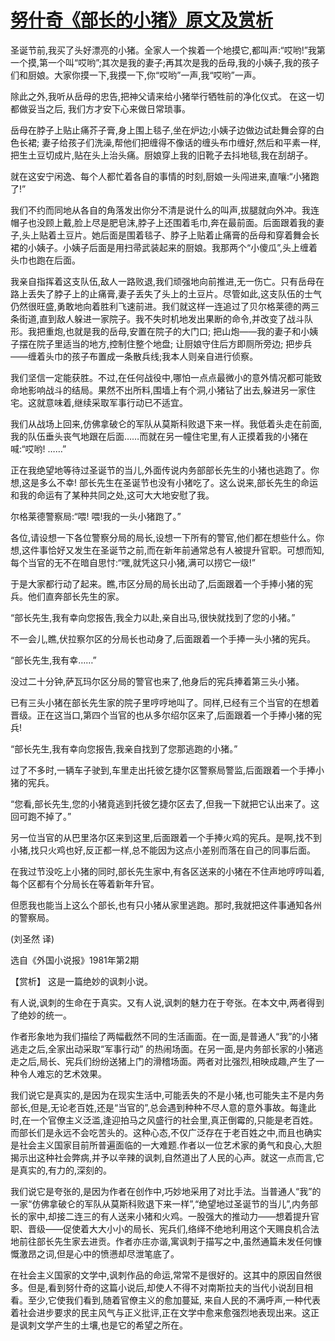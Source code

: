 # [努什奇《部长的小猪》原文及赏析](https://www.vrrw.net/wx/15532.html)

圣诞节前,我买了头好漂亮的小猪。全家人一个挨着一个地摸它,都叫声:“哎哟!”我第一个摸,第一个叫“哎哟”;其次是我的妻子;再其次是我的岳母,我的小姨子,我的孩子们和厨娘。大家你摸一下,我摸一下,你“哎哟”一声,我“哎哟”一声。

除此之外,我听从岳母的忠告,把神父请来给小猪举行牺牲前的净化仪式。 在这一切都做妥当之后, 我们方才安下心来做日常琐事。

岳母在脖子上贴止痛芥子膏,身上围上毯子,坐在炉边;小姨子边做边试赴舞会穿的白色长裙; 妻子给孩子们洗澡,帮他们把缠得不像话的缠头布巾缠好,然后和平素一样,把生土豆切成片,贴在头上治头痛。厨娘穿上我的旧靴子去抖地毯,我在刮胡子。

就在这安宁闲逸、每个人都忙着各自的事情的时刻,厨娘一头闯进来,直嚷:“小猪跑了!”

我们不约而同地从各自的角落发出你分不清是说什么的叫声,拔腿就向外冲。我连帽子也没顾上戴,脸上尽是肥皂沫,脖子上还围着毛巾,奔在最前面。后面跟着我的妻子,头上贴着土豆片。她后面是围着毯子、脖子上贴着止痛膏的岳母和穿着舞会长裙的小姨子。小姨子后面是用扫帚武装起来的厨娘。我那两个“小傻瓜”,头上缠着头巾也跑在后面。

我亲自指挥着这支队伍,敌人一路败退,我们顽强地向前推进,无一伤亡。只有岳母在路上丢失了脖子上的止痛膏,妻子丢失了头上的土豆片。尽管如此,这支队伍的士气仍然很旺盛,勇敢地向着胜利飞速前进。我们就这样一连追过了贝尔格莱德的两三条街道,直到敌人躲进一家院子。我不失时机地发出果断的命令,并改变了战斗队形。我把重炮,也就是我的岳母,安置在院子的大门口; 把山炮——我的妻子和小姨子摆在院子里适当的地方,控制住整个地盘; 让厨娘守住后方即厕所旁边; 把步兵——缠着头巾的孩子布置成一条散兵线;我本人则亲自进行侦察。

我们坚信一定能获胜。不过,在任何战役中,哪怕一点点最微小的意外情况都可能致命地影响战斗的结局。果然不出所料,围墙上有个洞,小猪钻了出去,躲进另一家住宅。这就意味着,继续采取军事行动已不适宜。

我们从战场上回来,仿佛拿破仑的军队从莫斯科败退下来一样。我低着头走在前面,我的队伍垂头丧气地跟在后面……而就在另一幢住宅里,有人正摸着我的小猪在喊:“哎哟! ……”

正在我绝望地等待过圣诞节的当儿,外面传说内务部部长先生的小猪也逃跑了。你想,这是多么不幸! 部长先生在圣诞节也没有小猪吃了。这么说来,部长先生的命运和我的命运有了某种共同之处,这可大大地安慰了我。

尔格莱德警察局:“喂! 喂!我的一头小猪跑了。”

各位,请设想一下各位警察分局的局长,设想一下所有的警官,他们都在想些什么。你想,这件事恰好又发生在圣诞节之前,而在新年前通常总有人被提升官职。可想而知,每个当官的无不在暗自思忖:“嘿,就凭这只小猪,满可以捞它一级!”

于是大家都行动了起来。瞧,市区分局的局长出动了,后面跟着一个手捧小猪的宪兵。他们直奔部长先生的家。

“部长先生,我有幸向您报告,我全力以赴,亲自出马,很快就找到了您的小猪。”

不一会儿,瞧,伏拉察尔区的分局长也动身了,后面跟着一个手捧一头小猪的宪兵。

“部长先生,我有幸……”

没过二十分钟,萨瓦玛尔区分局的警官也来了,他身后的宪兵捧着第三头小猪。

已有三头小猪在部长先生家的院子里哼哼地叫了。同样,已经有三个当官的在想着晋级。正在这当口,第四个当官的也从多尔绍尔区来了,后面跟着一个手捧小猪的宪兵!

“部长先生,我有幸向您报告,我亲自找到了您那逃跑的小猪。”

过了不多时,一辆车子驶到,车里走出托彼乞捷尔区警察局警监,后面跟着一个手捧小猪的宪兵。

“您看,部长先生,您的小猪竟逃到托彼乞捷尔区去了,但我一下就把它认出来了。这回可跑不掉了。”

另一位当官的从巴里洛尔区来到这里,后面跟着一个手捧火鸡的宪兵。是啊,找不到小猪,找只火鸡也好,反正都一样,总不能因为这点小差别而落在自己的同事后面。

在我过节没吃上小猪的同时,部长先生家中,有各区送来的小猪在不住声地哼哼叫着,每个区都有个分局长在等着新年升官。

但愿我也能当上这么个部长,也有只小猪从家里逃跑。那时,我就把这件事通知各州的警察局。

(刘圣然 译)

选自《外国小说报》1981年第2期



【赏析】 这是一篇绝妙的讽刺小说。

有人说,讽刺的生命在于真实。又有人说,讽刺的魅力在于夸张。在本文中,两者得到了绝妙的统一。

作者形象地为我们描绘了两幅截然不同的生活画面。在一面,是普通人“我”的小猪逃走之后,全家出动采取“军事行动” 的热闹场面。在另一面,是内务部长家的小猪逃走之后,局长、宪兵们纷纷送猪上门的滑稽场面。两者对比强烈,相映成趣,产生了一种令人难忘的艺术效果。

我们说它是真实的,是因为在现实生活中,可能丢失的不是小猪,也可能失主不是内务部长,但是,无论老百姓,还是“当官的”,总会遇到种种不尽人意的意外事故。每逢此时,在一个官僚主义泛滥,逢迎拍马之风盛行的社会里,真正倒霉的,只能是老百姓。而部长们是永远不会吃苦头的。这种心态,不仅广泛存在于老百姓之中,而且也确实是社会主义国家目前所普遍面临的一大难题.作者以一位艺术家的勇气和良心,大胆揭示出这种社会弊病,并予以辛辣的讽刺,自然道出了人民的心声。就这一点而言,它是真实的,有力的,深刻的。

我们说它是夸张的,是因为作者在创作中,巧妙地采用了对比手法。当普通人“我”的一家“仿佛拿破仑的军队从莫斯科败退下来一样”,“绝望地过圣诞节的当儿”,内务部长的家中,却接二连三的有人送来小猪和火鸡。一股强大的推动力——想着提升官职、晋级——促使着大大小小的局长、宪兵们,络绎不绝地利用这个天赐良机合法地前往部长先生家去进贡。作者亦庄亦谐,寓讽刺于描写之中,虽然通篇未发任何慷慨激昂之词,但是心中的愤懑却尽泄笔底了。

在社会主义国家的文学中,讽刺作品的命运,常常不是很好的。这其中的原因自然很多。但是,看到努什奇的这篇小说后,却使人不得不对南斯拉夫的当代小说刮目相看。至少,它使我们看到,随着官僚主义的愈加蔓延, 来自人民的不满呼声,一种代表着社会进步要求的民主风气与正义批评,正在文学中愈来愈强烈地表现出来。这正是讽刺文学产生的土壤,也是它的希望之所在。

